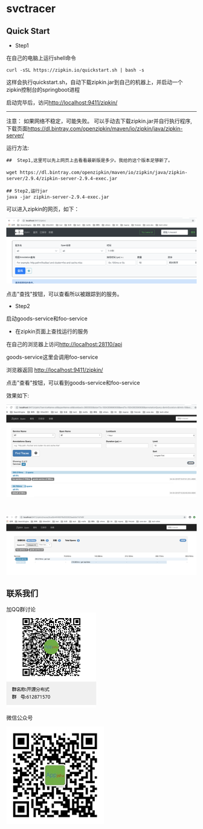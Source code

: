 # svctracer

## Quick Start

* Step1

在自己的电脑上运行shell命令
```shell
curl -sSL https://zipkin.io/quickstart.sh | bash -s
```

这样会执行quickstart.sh，自动下载zipkin.jar到自己的机器上，并启动一个zipkin控制台的springboot进程

启动完毕后，访问[http://localhost:9411/zipkin/](http://localhost:9411/zipkin/)

<hr/>

注意：
如果网络不稳定，可能失败。
可以手动去下载zipkin.jar并自行执行程序, 下载页面[https://dl.bintray.com/openzipkin/maven/io/zipkin/java/zipkin-server/
](https://dl.bintray.com/openzipkin/maven/io/zipkin/java/zipkin-server/
)

运行方法:
```shell
##  Step1,这里可以先上网页上去看看最新版是多少。我给的这个版本足够新了。

wget https://dl.bintray.com/openzipkin/maven/io/zipkin/java/zipkin-server/2.9.4/zipkin-server-2.9.4-exec.jar

## Step2,运行jar
java -jar zipkin-server-2.9.4-exec.jar

```

可以进入zipkin的网页，如下：

![zipkin](doc/image/zipkin.png)

点击"查找"按钮，可以查看所以被跟踪到的服务。

* Step2

启动goods-service和foo-service

* 在zipkin页面上查找运行的服务

在自己的浏览器上访问[http://localhost:28110/api](http://localhost:28110/api)

goods-service这里会调用foo-service

浏览器返回 [http://localhost:9411/zipkin/](http://localhost:9411/zipkin/)

点击"查看"按钮，可以看到goods-service和foo-service

效果如下:

![](doc/image/zipkin-result-1.png)

<br/>

![](doc/image/zipkin-result-2.png)


## 联系我们
加QQ群讨论 
<br/>
![](doc/image/group-qrcode.png)

微信公众号

![](doc/image/public-account.jpg)
